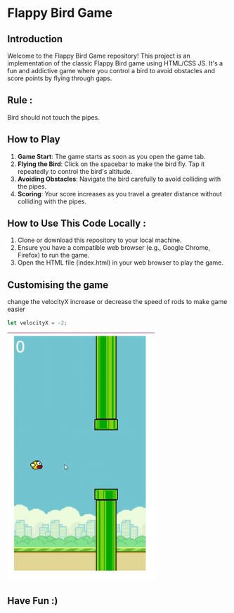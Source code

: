 # Flappy Bird Game

## Introduction
Welcome to the Flappy Bird Game repository!
This project is an implementation of the classic Flappy Bird game using HTML/CSS JS.
It's a fun and addictive game where you control a bird to avoid obstacles and score points by flying through gaps.

## Rule :
Bird should not touch the pipes.

## How to Play
1. **Game Start**: The game starts as soon as you open the game tab.
2. **Flying the Bird**: Click on the spacebar to make the bird fly. Tap it repeatedly to control the bird's altitude.
3. **Avoiding Obstacles**: Navigate the bird carefully to avoid colliding with the pipes.
4. **Scoring**: Your score increases as you travel a greater distance without colliding with the pipes.

## How to Use This Code Locally :
1. Clone or download this repository to your local machine.
2. Ensure you have a compatible web browser (e.g., Google Chrome, Firefox) to run the game.
3. Open the HTML file (index.html) in your web browser to play the game.

## Customising the game
change the velocityX increase or decrease the speed of rods to make game easier
```js
let velocityX = -2;
```
![screenShort](image.png)

## Have Fun :)